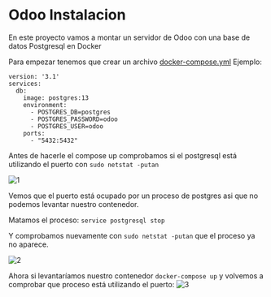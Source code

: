 # Odoo Instalacion

En este proyecto vamos a montar un servidor de Odoo con una base de datos Postgresql en Docker

Para empezar tenemos que crear un archivo [docker-compose.yml](https://github.com/GorillaGrip/odoo/commit/8d6f09ff7e187558d47d27662984c514928c0552)
Ejemplo:
```
version: '3.1'
services:
  db:
    image: postgres:13
    environment:
      - POSTGRES_DB=postgres
      - POSTGRES_PASSWORD=odoo
      - POSTGRES_USER=odoo
    ports:
      - "5432:5432"
```

Antes de hacerle el compose up comprobamos si el postgresql está utilizando el puerto con
``` sudo netstat -putan ```

![1](https://user-images.githubusercontent.com/91197967/212317614-2cbaac49-b115-4289-8601-58d8b2169d70.png)

Vemos que el puerto está ocupado por un proceso de postgres asi que no podemos levantar nuestro contenedor.

Matamos el proceso: ```service postgresql stop```

Y comprobamos nuevamente con ``` sudo netstat -putan ``` que el proceso ya no aparece.

![2](https://user-images.githubusercontent.com/91197967/212318075-37e8eaf8-4b25-4722-9b64-0c2ae31ae1c4.png)

Ahora si levantaríamos nuestro contenedor ```docker-compose up```
y volvemos a comprobar que proceso está utilizando el puerto:
![3](https://user-images.githubusercontent.com/91197967/212318697-570d407d-30e1-42c9-914f-50f95d3ae88f.png)




